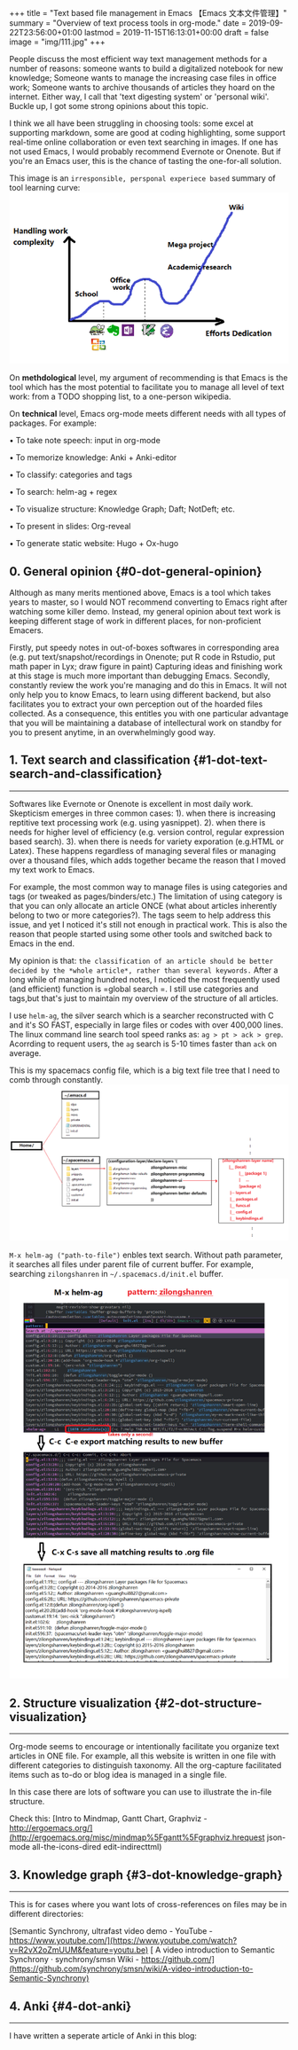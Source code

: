 +++
title = "Text based file management in Emacs 【Emacs 文本文件管理】"
summary = "Overview of text process tools in org-mode."
date = 2019-09-22T23:56:00+01:00
lastmod = 2019-11-15T16:13:01+00:00
draft = false
image = "img/111.jpg"
+++

People discuss the most efficient way text management methods for a number of reasons: someone wants to build a digitalized notebook for new
knowledge; Someone wants to manage the increasing case files in office work;
Someone wants to archive thousands of articles they hoard on the internet. Either
way, I call that 'text digesting system' or 'personal wiki'. Buckle up, I got
some strong opinions about this topic.

I think we all have been struggling in choosing tools: some excel at
supporting markdown, some are good at coding highlighting, some support
real-time online collaboration or even text searching in images. If one has not used Emacs, I would probably
recommend Evernote or Onenote. But if you're an Emacs user, this is the chance of
tasting the one-for-all solution.

This image is an `irresponsible, persponal experiece based` summary of tool
learning curve:
![](/img/text.png)

On **methdological** level, my argument of recommending is that Emacs is the tool
which has the most potential to facilitate you to manage all level of text work:
from a TODO shopping list, to a one-person wikipedia.

On **technical** level, Emacs org-mode meets different needs with all types of
packages. For example:

• To take note speech: input in org-mode

• To memorize knowledge: Anki + Anki-editor

• To classify: categories and tags

• To search: helm-ag + regex

• To visualize structure: Knowledge Graph; Daft; NotDeft; etc.

• To present in slides: Org-reveal

• To generate static website: Hugo + Ox-hugo


## 0. General opinion {#0-dot-general-opinion}

Although as many merits mentioned above, Emacs is a tool which takes years to
master, so I would NOT recommend converting to Emacs right after watching some
killer demo. Instead, my general opinion about text work is keeping different stage of work in
different places, for non-proficient Emacers.

Firstly, put speedy notes in out-of-boxes softwares in corresponding area
(e.g. put text/snapshot/recordings in Onenote; put R code in Rstudio, put math
paper in Lyx; draw figure in paint) Capturing ideas and finishing work at this
stage is much more important than debugging Emacs. Secondly, constantly
review the work you're managing and do this in Emacs. It will not only help you
to know Emacs, to learn using different backend, but also facilitates you to
extract your own perception out of the hoarded files collected. As a
consequence, this entitles you with one
particular advantage that you will be maintaining a database
of intellectural work on standby for you to present anytime, in an overwhelmingly
good way.


## 1. Text search and classification {#1-dot-text-search-and-classification}

---

Softwares like Evernote or Onenote is excellent in most daily work. Skepticism
emerges in three common cases: 1). when there is increasing reptitive text
processing work (e.g. using yasnippet). 2). when there is needs for higher level of efficiency (e.g.
version control, regular expression based search). 3). when there is needs for
variety exporation (e.g.HTML or Latex). These happens regardless of managing
several files or managing over a thousand files, which adds together became the reason that I
moved my text work to Emacs.

For example, the most common way to manage files
is using categories and tags (or tweaked as pages/binders/etc.) The limitation
of using category is that you can only allocate an article ONCE (what about articles
inherently belong to two or more categories?). The tags seem to
help address this issue, and yet I noticed it's still not enough in practical
work. This is also the reason that people started using some other tools and
switched back to Emacs in the end.

My opinion is that: `the classification of an article should be better decided by the *whole article*,
rather than several keywords.`
After a long while of managing hundred notes, I noticed the most frequently used (and
efficient) function is =global search =.  I still use categories and tags,but
that's just to maintain my overview of the structure of all articles.

I use `helm-ag`, the silver search which is a searcher reconstructed with C and
it's SO FAST, especially in large files or codes with over 400,000 lines.
The linux command line search tool speed ranks as: `ag > pt > ack > grep`.
Acorrding to requent users, the `ag` search is 5-10 times faster than `ack` on average.

This is my spacemacs config file, which is a big text file tree that I
need to comb through constantly.
![](/img/searching2.png)

`M-x helm-ag ("path-to-file")` enbles text search. Without path parameter, it
searches all files under parent file of current buffer. For example,
searching `zilongshanren` in `~/.spacemacs.d/init.el` buffer.
![](/img/searching3.png)


## 2. Structure visualization {#2-dot-structure-visualization}

---

Org-mode seems to encourage or intentionally facilitate you organize text
articles in ONE file. For example, all this website is written in one file with
different categories to distinguish taxonomy. All the org-capture facilitated
items such as to-do or blog idea is managed in a single file.

In this case there are lots of software you can use to illustrate the in-file
structure.

Check this:
[Intro to Mindmap, Gantt Chart, Graphviz - http://ergoemacs.org/](http://ergoemacs.org/misc/mindmap%5Fgantt%5Fgraphviz.hrequest json-mode all-the-icons-dired edit-indirecttml)


## 3. Knowledge graph {#3-dot-knowledge-graph}

---

This is for cases where you want lots of cross-references on files may be in
different directories:

[Semantic Synchrony, ultrafast video demo - YouTube - https://www.youtube.com/](https://www.youtube.com/watch?v=R2vX2oZmUUM&feature=youtu.be)
[
A video introduction to Semantic Synchrony · synchrony/smsn Wiki -
https://github.com/](https://github.com/synchrony/smsn/wiki/A-video-introduction-to-Semantic-Synchrony)


## 4. Anki {#4-dot-anki}

---

I have written a seperate article of Anki in this blog:
